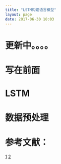 ```yaml
---
title: "LSTM构建语言模型"
layout: page
date: 2017-06-30 10:03
---
```

# 更新中。。。。
# 写在前面


# LSTM


# 数据预处理

# 

# 参考文献：
[1](http://www.cnblogs.com/LittleHann/p/6442161.html)
[2](http://tracholar.github.io/wiki/machine-learning/keras.html)